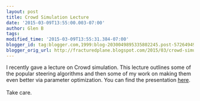 ```yaml
---
layout: post
title: Crowd Simulation Lecture
date: '2015-03-09T13:55:00.003-07:00'
author: Glen B
tags: 
modified_time: '2015-03-09T13:55:31.384-07:00'
blogger_id: tag:blogger.com,1999:blog-2030049895335802245.post-572649490231452871
blogger_orig_url: http://fracturedplane.blogspot.com/2015/03/crowd-simulation-lecture.html
---
```


I recently gave a lecture on Crowd simulation. This lecture outlines some of the popular steering algorithms and then some of my work on making them even better via parameter optimization. You can find the presentation <a href="http://fracturedplane.com/presentations/CrowdSimulation/CrowdSimulation.html#/" target="_blank">here</a>.<br /><br />Take care.